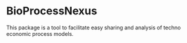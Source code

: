 # BioProcessNexus
This package is a tool to facilitate easy sharing and analysis of techno economic process models. 

